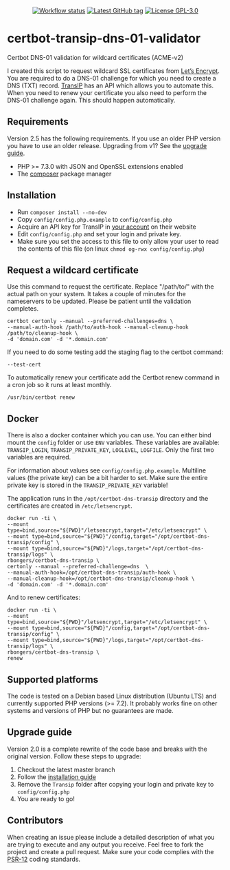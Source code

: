 <p align="center">
    <a href="https://github.com/roy-bongers/certbot-transip-dns-01-validator/actions?query=branch%3Amaster"><img alt="Workflow status" src="https://img.shields.io/github/workflow/status/roy-bongers/certbot-transip-dns-01-validator/Run%20PHPUnit%20&%20PHPCS%20syle%20check" /></a>
    <a href="https://github.com/roy-bongers/certbot-transip-dns-01-validator/releases"><img alt="Latest GitHub tag" src="https://img.shields.io/github/v/tag/roy-bongers/certbot-transip-dns-01-validator" /></a>
    <a href="https://github.com/roy-bongers/certbot-transip-dns-01-validator/blob/master/LICENSE"><img alt="License GPL-3.0" src="https://img.shields.io/github/license/roy-bongers/certbot-transip-dns-01-validator" /></a>
</p>

# certbot-transip-dns-01-validator
Certbot DNS-01 validation for wildcard certificates (ACME-v2)

I created this script to request wildcard SSL certificates from [Let’s Encrypt][1]. You are required to do a DNS-01
challenge for which you need to create a DNS (TXT) record. [TransIP][3] has an API which allows you to automate this.
When you need to renew your certificate you also need to perform the DNS-01 challenge again. This should happen
automatically.

## Requirements
Version 2.5 has the following requirements. If you use an older PHP version you have to use an older release.
Upgrading from v1? See the [upgrade guide](#upgrade-guide).
* PHP >= 7.3.0 with JSON and OpenSSL extensions enabled
* The [composer][7] package manager

## Installation
* Run `composer install --no-dev`
* Copy `config/config.php.example` to `config/config.php`
* Acquire an API key for TransIP in [your account][4] on their website
* Edit `config/config.php` and set your login and private key.
* Make sure you set the access to this file to only allow your user to read the contents of this file (on linux
 `chmod og-rwx config/config.php`)

## Request a wildcard certificate

Use this command to request the certificate. Replace "/path/to/" with the actual path on your system.
It takes a couple of minutes for the nameservers to be updated. Please be patient until the validation completes.
```shell
certbot certonly --manual --preferred-challenges=dns \
--manual-auth-hook /path/to/auth-hook --manual-cleanup-hook /path/to/cleanup-hook \
-d 'domain.com' -d '*.domain.com'
```

If you need to do some testing add the staging flag to the certbot command:
```
--test-cert
```

To automatically renew your certificate add the Certbot renew command in a cron job so it runs at least monthly.
```shell
/usr/bin/certbot renew
````

## Docker
There is also a docker container which you can use. You can either bind mount the `config` folder or use `ENV` variables.
These variables are available: `TRANSIP_LOGIN`, `TRANSIP_PRIVATE_KEY`, `LOGLEVEL`, `LOGFILE`.
Only the first two variables are required.

For information about values see `config/config.php.example`. Multiline values (the private key) can be a bit harder
to set. Make sure the entire private key is stored in the `TRANSIP_PRIVATE_KEY` variable!

The application runs in the `/opt/certbot-dns-transip` directory and the certificates are created in `/etc/letsencrypt`.

```shell script
docker run -ti \
--mount type=bind,source="${PWD}"/letsencrypt,target="/etc/letsencrypt" \
--mount type=bind,source="${PWD}"/config,target="/opt/certbot-dns-transip/config" \
--mount type=bind,source="${PWD}"/logs,target="/opt/certbot-dns-transip/logs" \
rbongers/certbot-dns-transip \
certonly --manual --preferred-challenge=dns  \
--manual-auth-hook=/opt/certbot-dns-transip/auth-hook \
--manual-cleanup-hook=/opt/certbot-dns-transip/cleanup-hook \
-d 'domain.com' -d '*.domain.com'
```

And to renew certificates:
```shell script
docker run -ti \
--mount type=bind,source="${PWD}"/letsencrypt,target="/etc/letsencrypt" \
--mount type=bind,source="${PWD}"/config,target="/opt/certbot-dns-transip/config" \
--mount type=bind,source="${PWD}"/logs,target="/opt/certbot-dns-transip/logs" \
rbongers/certbot-dns-transip \
renew
```

## Supported platforms
The code is tested on a Debian based Linux distribution (Ubuntu LTS) and currently supported PHP versions (>= 7.2).
It probably works fine on other systems and versions of PHP but no guarantees are made.

## Upgrade guide
Version 2.0 is a complete rewrite of the code base and breaks with the original version. Follow these steps to upgrade:
 1. Checkout the latest master branch
 1. Follow the [installation guide](#installation)
 1. Remove the `Transip` folder after copying your login and private key to `config/config.php`
 1. You are ready to go!
 
## Contributors
When creating an issue please include a detailed description of what you are trying to execute and any output you
receive. Feel free to fork the project and create a pull request. Make sure your code complies with the [PSR-12][5]
coding standards.

[1]: https://letsencrypt.org/
[2]: https://certbot.eff.org/
[3]: https://www.transip.nl/transip/api/
[4]: https://www.transip.nl/cp/account/api/
[5]: https://www.php-fig.org/psr/psr-12/
[7]: https://getcomposer.org/download/
